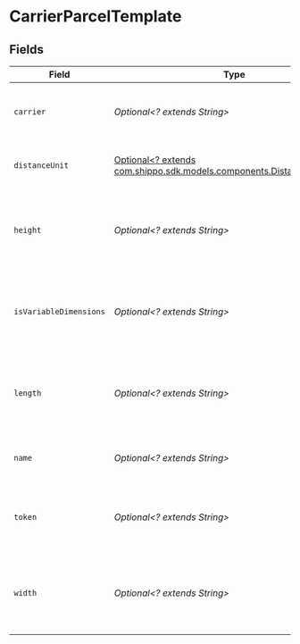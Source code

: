 # CarrierParcelTemplate


## Fields

| Field                                                                                                                | Type                                                                                                                 | Required                                                                                                             | Description                                                                                                          | Example                                                                                                              |
| -------------------------------------------------------------------------------------------------------------------- | -------------------------------------------------------------------------------------------------------------------- | -------------------------------------------------------------------------------------------------------------------- | -------------------------------------------------------------------------------------------------------------------- | -------------------------------------------------------------------------------------------------------------------- |
| `carrier`                                                                                                            | *Optional<? extends String>*                                                                                         | :heavy_minus_sign:                                                                                                   | The name of the carrier that provides this parcel template                                                           | FedEx                                                                                                                |
| `distanceUnit`                                                                                                       | [Optional<? extends com.shippo.sdk.models.components.DistanceUnitEnum>](../../models/components/DistanceUnitEnum.md) | :heavy_minus_sign:                                                                                                   | The measure unit used for length, width and height.                                                                  | in                                                                                                                   |
| `height`                                                                                                             | *Optional<? extends String>*                                                                                         | :heavy_minus_sign:                                                                                                   | The height of the package, in units specified by the distance_unit attribute                                         | 1.5                                                                                                                  |
| `isVariableDimensions`                                                                                               | *Optional<? extends String>*                                                                                         | :heavy_minus_sign:                                                                                                   | True if the carrier parcel template allows custom dimensions, such as USPS Softpack.                                 | false                                                                                                                |
| `length`                                                                                                             | *Optional<? extends String>*                                                                                         | :heavy_minus_sign:                                                                                                   | The length of the package, in units specified by the distance_unit attribute                                         | 12.375                                                                                                               |
| `name`                                                                                                               | *Optional<? extends String>*                                                                                         | :heavy_minus_sign:                                                                                                   | The name of the carrier parcel template                                                                              | FedEx® Small Box (S1)                                                                                                |
| `token`                                                                                                              | *Optional<? extends String>*                                                                                         | :heavy_minus_sign:                                                                                                   | The unique string representation of the carrier parcel template                                                      | FedEx_Box_Small_1                                                                                                    |
| `width`                                                                                                              | *Optional<? extends String>*                                                                                         | :heavy_minus_sign:                                                                                                   | The width of the package, in units specified by the distance_unit attribute                                          | 10.875                                                                                                               |
